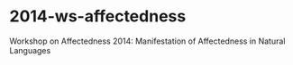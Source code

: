 # 2014-ws-affectedness
Workshop on Affectedness 2014: Manifestation of Affectedness in Natural Languages
